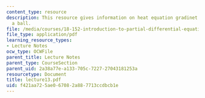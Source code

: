 ```yaml
---
content_type: resource
description: This resource gives information on heat equation gradinet estimate on
  a ball.
file: /media/courses/18-152-introduction-to-partial-differential-equations-fall-2005/f421aa725ae067082a887713ccdbcb1e_lecture13.pdf
file_type: application/pdf
learning_resource_types:
- Lecture Notes
ocw_type: OCWFile
parent_title: Lecture Notes
parent_type: CourseSection
parent_uid: 2a38a77e-a133-705c-7227-27043181253a
resourcetype: Document
title: lecture13.pdf
uid: f421aa72-5ae0-6708-2a88-7713ccdbcb1e
---
```

